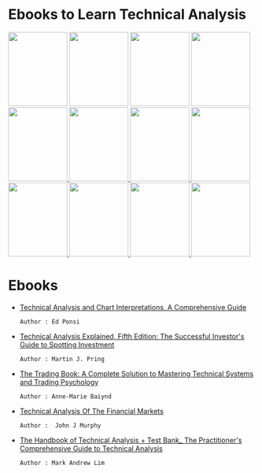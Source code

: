# Ebooks to Learn Technical Analysis
<!-- technical_analysis_and_chart_interpretation -->
<a href="https://drive.google.com/file/d/1hxq3G48anYGOG474Xr0nnx8oUnbnTX52/view?usp=sharing">
<img src="https://d386vep05x5edh.cloudfront.net/product_images/2630/2630199_500px_jpg/technical_analysis_and_chart_interpretations_a.jpg" width="120px" height="150px"/></a>
<!-- The Trading Book Explained -->
<a href="https://drive.google.com/file/d/1g7YRILETP8Ju6YqbwXcH7xnAc-AXeq5d/view?usp=sharing">
<img src="https://images-na.ssl-images-amazon.com/images/I/51X8c6T5OyL._SX332_BO1,204,203,200_.jpg" width="120px" height="150px"/></a>    
<!-- The Trading Book -->
<a href="https://drive.google.com/file/d/1SOGToCDHStKrR_fmcCkWiP4OfzyAJgCB/view?usp=sharing">
<img src="https://images-na.ssl-images-amazon.com/images/I/51m4JJlfVgL._SX338_BO1,204,203,200_.jpg" width="120px" height="150px"/></a>
<!-- The Trading Analysis of the Financial Market -->
<a href="https://drive.google.com/file/d/1AaylYvh3T7lbZxlgZ7y1I3Z2pA0-EclM/view?usp=sharing">
<img src="https://m.media-amazon.com/images/I/51NEerBzI9L._SL500_.jpg" width="120px" height="150px"/></a>
<!-- The Handbook of Trading Analysis -->
<a href="https://drive.google.com/file/d/1eXi1j0aD6NRbfDwrRubX52Ds8kDtielx/view?usp=sharing">
<img src="https://images-na.ssl-images-amazon.com/images/I/61m16o5aq9L.jpg"  width="120px" height="150px"/> </a>
<!-- Technical Analysis For Dummies -->
<a href="https://drive.google.com/file/d/1OnRS6zUF5xunzGa4xOf9MehZxUjL8vfx/view?usp=sharing">
<img src="https://i.gr-assets.com/images/S/compressed.photo.goodreads.com/books/1347344862l/639247.jpg"  width="120px" height="150px"/> </a>
<!-- Technical Analysis of Stock Trends, Eleventh Edition -->
<a href="https://drive.google.com/file/d/1DJ6hQHVgZIZiIK-MqizbD4FtdBv_5kyQ/view?usp=sharing">
<img src="https://images-na.ssl-images-amazon.com/images/I/411bwpBYF-L._SX330_BO1,204,203,200_.jpg"  width="120px" height="150px"/> </a>
<!-- 12 Simple Technical Indicators that Really Work  -->
<a href="https://drive.google.com/file/d/17POSrHjoPi4rKqeBnpMIJjuYqg1Arknt/view?usp=sharing">
<img src="https://images-na.ssl-images-amazon.com/images/I/510LVgSZQOL._SX331_BO1,204,203,200_.jpg"  width="120px" height="150px"/> </a>
<!-- Moving Averages simplified  -->
<a href="https://drive.google.com/file/d/1lkrLPbvHt73UPJyxqcoKjYmhXNL7tmHQ/view?usp=sharing">
<img src="https://images-na.ssl-images-amazon.com/images/I/41f3JJKZDsL._SX313_BO1,204,203,200_.jpg"  width="120px" height="150px"/> </a>
<!-- Moving Averages 101  -->
<a href="https://drive.google.com/file/d/1oI11Um5ffpWwYw7lQwbZrZASBrE_Ea50/view?usp=sharing">
<img src="https://images-na.ssl-images-amazon.com/images/I/61tZ0+EV2YL.jpg"  width="120px" height="150px"/> </a>
<!-- The Complete Breakout Trader  -->
<a href="https://drive.google.com/file/d/1oI11Um5ffpWwYw7lQwbZrZASBrE_Ea50/view?usp=sharing">
<img src="https://m.media-amazon.com/images/I/41GfzXd5HlL.jpg"  width="120px" height="150px"/> </a>
<!-- Encyclopedia Of Trading Strategies -->
<a href="https://drive.google.com/file/d/1SOqtjrulDs3pDlZsc9POScjDWjzO7q3N/view?usp=sharing">
<img src="https://images-na.ssl-images-amazon.com/images/I/51aaR9ZkBVL.jpg"  width="120px" height="150px"/> </a>

# Ebooks 
* <a href="https://drive.google.com/file/d/1g7YRILETP8Ju6YqbwXcH7xnAc-AXeq5d/view?usp=sharing">Technical Analysis and Chart Interpretations. A Comprehensive Guide </a>
    
      Author : Ed Ponsi    
* <a href="https://drive.google.com/file/d/1SOGToCDHStKrR_fmcCkWiP4OfzyAJgCB/view?usp=sharing">Technical Analysis Explained, Fifth Edition: The Successful Investor's Guide to Spotting Investment </a>

      Author : Martin J. Pring
* <a href="">The Trading Book: A Complete Solution to Mastering Technical Systems and Trading Psychology </a>
    
      Author : Anne-Marie Baiynd
* <a href="https://drive.google.com/file/d/1AaylYvh3T7lbZxlgZ7y1I3Z2pA0-EclM/view?usp=sharing">Technical Analysis Of The Financial Markets</a>
    
      Author :  John J Murphy      
* <a href="https://drive.google.com/file/d/1eXi1j0aD6NRbfDwrRubX52Ds8kDtielx/view?usp=sharing">The Handbook of Technical Analysis + Test Bank_ The Practitioner's Comprehensive Guide to Technical Analysis </a>

      Author : Mark Andrew Lim 



